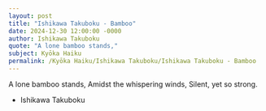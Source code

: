 ```yaml
---
layout: post
title: "Ishikawa Takuboku - Bamboo"
date: 2024-12-30 12:00:00 -0000
author: Ishikawa Takuboku
quote: "A lone bamboo stands,"
subject: Kyōka Haiku
permalink: /Kyōka Haiku/Ishikawa Takuboku/Ishikawa Takuboku - Bamboo
---
```


A lone bamboo stands,
Amidst the whispering winds,
Silent, yet so strong.

- Ishikawa Takuboku
